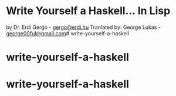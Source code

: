 # Write Yourself a Haskell... In Lisp

by Dr. Erdi Gergo - gergo@erdi.hu
Tranlated by: George Lukas - george00ful@gmail.com# write-yourself-a-haskell
# write-yourself-a-haskell
# write-yourself-a-haskell
